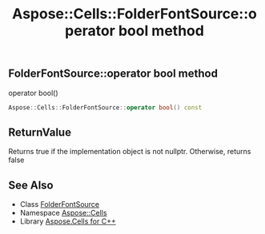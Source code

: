 ﻿---
title: Aspose::Cells::FolderFontSource::operator bool method
linktitle: operator bool
second_title: Aspose.Cells for C++ API Reference
description: 'Aspose::Cells::FolderFontSource::operator bool method. operator bool() in C++.'
type: docs
weight: 400
url: /cpp/aspose.cells/folderfontsource/operator_bool/
---
## FolderFontSource::operator bool method


operator bool()

```cpp
Aspose::Cells::FolderFontSource::operator bool() const
```


## ReturnValue

Returns true if the implementation object is not nullptr. Otherwise, returns false

## See Also

* Class [FolderFontSource](../)
* Namespace [Aspose::Cells](../../)
* Library [Aspose.Cells for C++](../../../)
